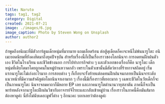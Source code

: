 ```yaml
---
title: Naruto
tags: tag1, tag2
category: Digital
created: 2021-07-21
image: ./images/6.jpg
image_caption: Photo by Steven Wong on Unsplash
author: author2
---
```


ถ้าพูดถึงอนิเมะที่มีตัวการ์ตูนเด็กหนุ่มที่มากมาย แถมเลือดร้อน ต่อสู้ดุเดือดก็คงจะหนีไม่พ้นนารูโตะ อนิเมะยอดนิยมที่ยังคงฮิตมาถึงยุคปัจจุบัน สำหรับเรื่องนี้ก็เป็นเรื่องราวของโลกนินจา การอดทนฝึกฝนตัวเอง ชีวิตในโรงเรียน และชีวิตข้างนอก การไปทำภารกิจต่าง ๆ และตัวเอกของเรื่องก็คือ นารูโตะ เด็กหนุ่มที่เติบโตมาโดยถูกคนในหมู่บ้านหวาดกลัว เพราะในตัวเขานั้นมีสัตว์หางที่ร้ายกาจสถิตอยู่ เริ่มแรกนารูโตะไม่เก่งอะไรมาก การสอบต่าง ๆ ก็เกือบจะรั้งท้ายแต่อดทนฝึกฝนจนกลายเป็นนินจาระดับแนวหน้าที่มีความสำคัญต่อโลกนินจาเอามาก ๆ เรื่องนี้มีเรื่องราวที่เยอะมาก ๆ เฉพาะชีวิตในวัยเด็กก็จะเป็นภาคนารูโตะ นินจาจอมคาถาก็มีหลาย EP เลย และภาคนารูโตตำนานวายุสลาตัน ภาคนี้ก็จะเป็นพาร์ทหลังจากนารูโตะฝึกฝนวิชากับอาจารย์จิไรยะและกลับเข้าหมู่บ้าน เรื่องราวในภาคนี้คือมันส์มากต้องหาดูค่ะ นี่ยังไม่นับเดอะมูฟวี่ต่าง ๆ อีกนะคะ บอกเลยว่าต้องดูค่ะ